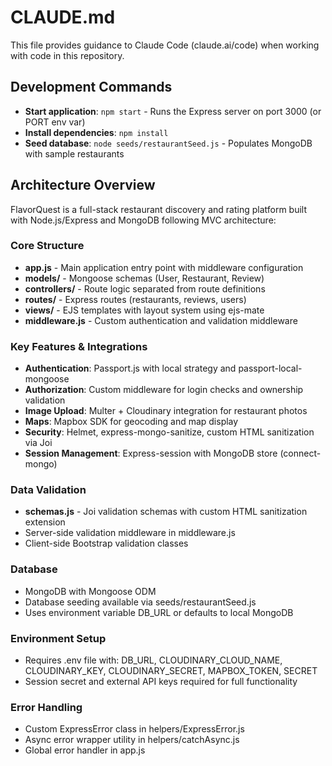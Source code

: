 # CLAUDE.md

This file provides guidance to Claude Code (claude.ai/code) when working with code in this repository.

## Development Commands

- **Start application**: `npm start` - Runs the Express server on port 3000 (or PORT env var)
- **Install dependencies**: `npm install`
- **Seed database**: `node seeds/restaurantSeed.js` - Populates MongoDB with sample restaurants

## Architecture Overview

FlavorQuest is a full-stack restaurant discovery and rating platform built with Node.js/Express and MongoDB following MVC architecture:

### Core Structure
- **app.js** - Main application entry point with middleware configuration
- **models/** - Mongoose schemas (User, Restaurant, Review)
- **controllers/** - Route logic separated from route definitions
- **routes/** - Express routes (restaurants, reviews, users)
- **views/** - EJS templates with layout system using ejs-mate
- **middleware.js** - Custom authentication and validation middleware

### Key Features & Integrations
- **Authentication**: Passport.js with local strategy and passport-local-mongoose
- **Authorization**: Custom middleware for login checks and ownership validation
- **Image Upload**: Multer + Cloudinary integration for restaurant photos
- **Maps**: Mapbox SDK for geocoding and map display
- **Security**: Helmet, express-mongo-sanitize, custom HTML sanitization via Joi
- **Session Management**: Express-session with MongoDB store (connect-mongo)

### Data Validation
- **schemas.js** - Joi validation schemas with custom HTML sanitization extension
- Server-side validation middleware in middleware.js
- Client-side Bootstrap validation classes

### Database
- MongoDB with Mongoose ODM
- Database seeding available via seeds/restaurantSeed.js
- Uses environment variable DB_URL or defaults to local MongoDB

### Environment Setup
- Requires .env file with: DB_URL, CLOUDINARY_CLOUD_NAME, CLOUDINARY_KEY, CLOUDINARY_SECRET, MAPBOX_TOKEN, SECRET
- Session secret and external API keys required for full functionality

### Error Handling
- Custom ExpressError class in helpers/ExpressError.js
- Async error wrapper utility in helpers/catchAsync.js
- Global error handler in app.js